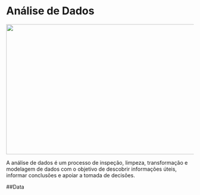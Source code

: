 # Análise de Dados

<div align="center">
<img src="https://cdn.pixabay.com/photo/2021/05/11/17/21/charts-6246450_960_720.png" width="650px" height="350px"  />
</div>

<p> A análise de dados é um processo de inspeção, limpeza, transformação e modelagem de dados com o objetivo de descobrir informações úteis, informar conclusões e apoiar a tomada de decisões.
  
  
##Data
